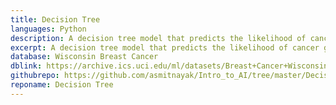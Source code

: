 ```yaml
---
title: Decision Tree
languages: Python
description: A decision tree model that predicts the likelihood of cancer give certain diagnostics for a patient.
excerpt: A decision tree model that predicts the likelihood of cancer give certain diagnostics for a patient.
database: Wisconsin Breast Cancer
dblink: https://archive.ics.uci.edu/ml/datasets/Breast+Cancer+Wisconsin+(Diagnostic)
githubrepo: https://github.com/asmitnayak/Intro_to_AI/tree/master/Decision%20Tree
reponame: Decision Tree
---
```

